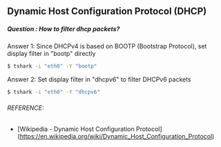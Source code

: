 ## Dynamic Host Configuration Protocol (DHCP)
##### Question : How to filter dhcp packets?
Answer 1: Since DHCPv4 is based on BOOTP (Bootstrap Protocol), set display filter in "bootp" directly

```bash
$ tshark -i "eth0" -Y "bootp"
```

Answer 2: Set display filter in "dhcpv6" to filter DHCPv6 packets

```bash
$ tshark -i "eth0" -Y "dhcpv6"
```

###### REFERENCE:

* [Wikipedia - Dynamic Host Configuration Protocol]
(https://en.wikipedia.org/wiki/Dynamic_Host_Configuration_Protocol)
